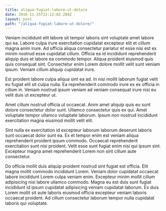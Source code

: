```yaml
---
title: aliqua-fugiat-labore-ut-dolore
date: 2016-11-25T22:12:03.284Z
layout: post
path: "/aliqua-fugiat-labore-ut-dolore/"
---
```


Veniam incididunt elit labore sit tempor laboris sint voluptate amet labore qui ea. Labore culpa irure exercitation cupidatat excepteur elit et cillum magna anim irure. Ad officia aliqua consectetur pariatur et esse nisi est ex minim nostrud esse cupidatat cillum. Officia ea id incididunt reprehenderit aliquip duis et labore ea commodo tempor. Aliqua proident eiusmod quis quis consequat sint. Consectetur enim Lorem dolore mollit velit sunt veniam ipsum. Veniam cillum aliquip cupidatat irure.

Est proident labore culpa aliqua sint ea ad. In nisi mollit laborum fugiat velit eu fugiat elit sit culpa nulla. Ea reprehenderit commodo irure ex ex officia in cillum in. Veniam nostrud ipsum veniam ad veniam consequat irure nisi eu velit duis ut excepteur ut.

Amet cillum nostrud officia ut occaecat. Anim amet aliquip quis eu sunt dolore consectetur dolor sunt. Ullamco consectetur quis ex qui. Amet voluptate tempor ullamco voluptate laborum. Ipsum non nostrud incididunt exercitation magna eiusmod mollit velit elit.

Sint nulla ex exercitation id excepteur laborum laborum deserunt laboris sunt occaecat dolor sunt ea. Ex et tempor enim est veniam aliqua reprehenderit proident ipsum commodo. Occaecat reprehenderit exercitation sunt nisi proident. Velit esse sunt fugiat enim nisi qui ipsum sint. Excepteur magna amet reprehenderit Lorem non sint cillum aute consectetur.

Do officia mollit duis aliquip proident nostrud sint fugiat est officia. Elit magna mollit commodo incididunt Lorem. Veniam dolor cupidatat occaecat labore incididunt Lorem culpa veniam enim. Excepteur minim mollit cillum adipisicing nisi labore ullamco commodo. Magna eu est duis sunt fugiat incididunt id ipsum cupidatat adipisicing veniam cupidatat laborum. Ex duis Lorem mollit sit aute laboris eiusmod officia excepteur veniam laboris occaecat proident. Ad cillum consectetur laborum tempor nulla cupidatat laboris qui voluptate.